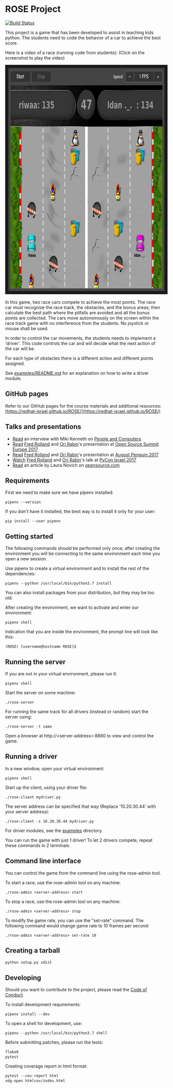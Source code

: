 # ROSE Project

[![Build Status](https://travis-ci.org/RedHat-Israel/ROSE.svg?branch=master)](https://travis-ci.org/RedHat-Israel/ROSE)

This project is a game that has been developed to assist in teaching kids python.
The students need to code the behavior of a car to achieve the best score.

Here is a video of a race (running code from students):
(Click on the screenshot to play the video)

<a href="http://www.youtube.com/watch?feature=player_embedded&v=BEV-CcqTOnw
" target="_blank"><img src="docs/rose-video-preview.jpg"
alt="ROSE Race Car Game" width="860" height="720" border="10" /></a>

In this game, two race cars compete to achieve the most points.
The race car must recognize the race track, the obstacles, and the bonus areas;
then calculate the best path where the pitfalls are avoided and all the bonus points are collected.
The cars move autonomously on the screen within the race track game with no interference
from the students. No joystick or mouse shall be used.

In order to control the car movements, the students needs to implement a 'driver'.
This code  controls the car and will decide what the next action of the car will be.

For each type of obstacles there is a different action and different points assigned.

See [examples/README.md](examples/README.md) for an explanation on how to write a driver module.

## GitHub pages

Refer to our GitHub pages for the course materials and additional resources:
[https://redhat-israel.github.io/ROSE/](https://redhat-israel.github.io/ROSE/)

## Talks and presentations

- [Read](http://www.pc.co.il/news/252820/) an interview with Miki Kenneth
  on [People and Computers](http://www.pc.co.il)
- [Read](http://schd.ws/hosted_files/osseu17/b9/BringingPeopleTogetherWithOpenSource.pdf)
  [Fred Rolland](https://github.com/rollandf) and [Ori Rabin](https://github.com/orrabin)'s presentation
  at [Open Source Summit Europe 2017](http://events.linuxfoundation.org/events/archive/2017/open-source-summit-europe-/)
- [Read](http://ap.hamakor.org.il/2017/tracks.html#main-f1015) [Fred Rolland](https://github.com/rollandf)
  and [Ori Rabin](https://github.com/orrabin)'s presentation at
  [August Penguin 2017](http://ap.hamakor.org.il/2017/)
- [Watch](https://www.youtube.com/watch?v=41oxZr43Ih0) [Fred Rolland](https://github.com/rollandf)
  and [Ori Rabin](https://github.com/orrabin)'s talk at
  [PyCon Israel 2017](https://pycon.org.il/2017/)
- [Read](https://opensource.com/education/15/9/open-source-education-israel) an article by Laura Novich
  on [opensource.com](https://opensource.com)


## Requirements

First we need to make sure we have pipenv installed:

    pipenv --version

If you don't have it installed, the best way is to install it only for
your user:

    pip install --user pipenv

## Getting started

The following commands should be performed only once; after creating the environment you will be connecting to the same environment each time you open a new session. 

Use pipenv to create a virtual environment and to install the rest of the dependencies:

    pipenv --python /usr/local/bin/python3.7 install

You can also install packages from your distribution, but they may be
too old.

After creating the environment, we want to activate and enter our environment: 

    pipenv shell

Indication that you are inside the environment, the prompt line will look like this:

    (ROSE) [username@hostname ROSE]$

## Running the server

If you are not in your virtual environment, please run it:

    pipenv shell

Start the server on some machine:

    ./rose-server

For running the same track for all drivers (instead or random) start the server using:

    ./rose-server -t same

Open a browser at http://\<server-address\>:8880 to view and control the game.

## Running a driver

In a new window, open your virtual environment:

    pipenv shell

Start up the client, using your driver file:

    ./rose-client mydriver.py

The server address can be specified that way (Replace '10.20.30.44' with your server address):

    ./rose-client -s 10.20.30.44 mydriver.py

For driver modules, see the [examples](examples) directory.

You can run the game with just 1 driver!
To let 2 drivers compete, repeat these commands in 2 terminals.

Command line interface
----------------------

You can control the game from the command line using the rose-admin tool.

To start a race, use the rose-admin tool on any machine:

    ./rose-admin <server-address> start

To stop a race, use the rose-admin tool on any machine:

    ./rose-admin <server-address> stop

To modify the game rate, you can use the "set-rate" command. The following command
would change game rate to 10 frames per second:

    ./rose-admin <server-address> set-rate 10


## Creating a tarball

    python setup.py sdist


## Developing

Should you want to contribute to the project, please read the [Code of Conduct](docs/code-of-conduct.md).

To install development requirements:

    pipenv install --dev

To open a shell for development, use:

    pipenv --python /usr/local/bin/python3.7 shell

Before submitting patches, please run the tests:

    flake8
    pytest

Creating coverage report in html format:

    pytest --cov-report html
    xdg-open htmlcov/index.html
